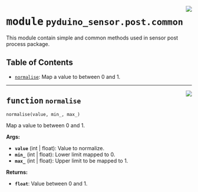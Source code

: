 <!-- markdownlint-disable -->

<a href="../../../../python/lib/pyduino-sensor/src/pyduino_sensor/post/common.py#L0"><img align="right" style="float:right;" src="https://img.shields.io/badge/-source-cccccc?style=flat-square" /></a>

# <kbd>module</kbd> `pyduino_sensor.post.common`
This module contain simple and common methods used in sensor post process package.


## Table of Contents
- [`normalise`](./pyduino_sensor.post.common.md#function-normalise): Map a value to between 0 and 1.



---

<a href="../../../../python/lib/pyduino-sensor/src/pyduino_sensor/post/common.py#L4"><img align="right" style="float:right;" src="https://img.shields.io/badge/-source-cccccc?style=flat-square" /></a>

## <kbd>function</kbd> `normalise`

```python
normalise(value, min_, max_)
```

Map a value to between 0 and 1.


**Args:**

- <b>`value`</b> (int | float): Value to normalize.
- <b>`min_`</b> (int | float): Lower limit mapped to 0.
- <b>`max_`</b> (int | float): Upper limit to be mapped to 1.


**Returns:**

- <b>`float`</b>: Value between 0 and 1.



